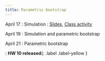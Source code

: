 ```yaml
---
title: Parametric bootstrap
---
```


April 17
: Simulation
  : [Slides](https://sta214-s23.github.io/slides/lecture_31.pdf), [Class activity](https://sta214-s23.github.io/class_activities/ca_lecture_31.html)

April 19
: Simulation and parametric bootstrap

April 21
: Parametric bootstrap

: **HW 10 released**{: .label .label-yellow }